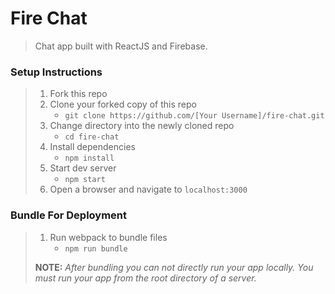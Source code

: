 # Fire Chat

> Chat app built with ReactJS and Firebase.

### Setup Instructions

> 1. Fork this repo
> 1. Clone your forked copy of this repo
>    - `git clone https://github.com/[Your Username]/fire-chat.git`
> 1. Change directory into the newly cloned repo
>    - `cd fire-chat`
> 1. Install dependencies 
>    - `npm install`
> 1. Start dev server
>    - `npm start`
> 1. Open a browser and navigate to `localhost:3000`

### Bundle For Deployment

> 1. Run webpack to bundle files
>    - `npm run bundle`
> 
> **NOTE:** *After bundling you can not directly run your app locally. You must run your app from the root directory of a server.*
